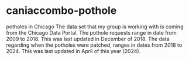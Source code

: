 # caniaccombo-pothole
potholes in Chicago
The data set that my group is working with is coming from the Chicago Data Portal. The pothole requests range in date from 2009 to 2018. This was last updated in December of 2018. The data regarding when the potholes were patched, ranges in dates from 2018 to 2024. This was last updated in April of this year (2024).

